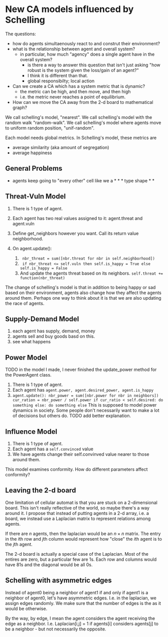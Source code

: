 
# New CA models influenced by Schelling

The questions: 
- how do agents simultaenously react to and construt their environment?
- what is the relationship between agent and overall system?
    - in particular, how much "agency" does a single agent have in the overall system?
        - is there a way to answer this question that isn't just asking "how robust is the system given the loss/gain of an agent?"
        - I think it is different than that.
        - global responsibilty; local action
- Can we create a CA which has a system metric that is dynamic?
    - the metric can be high, and then move, and then high
    - i.e. the metric never reaches a point of equilibrium.
- How can we move the CA away from the 2-d board to mathematical graph?

We call schelling's model, "nearest".
We call schelling's model with the random walk "random-walk".
We call schelling's model where agents move to uniform random position, "unif-random".

Each model needs global metrics. 
In Schelling's model, these metrics are
- average similarity (aka amount of segregation)
- average happiness

## General Problems
- agents keep going to "every other" cell
    like we a * * * type shape
               * *


## Threat-Vuln Model
1. There is 1 type of agent.
2. Each agent has two real values assigned to it: agent.threat and agent.vuln
3. Define get_neighbors however you want. Call its return value neighborhood.
4. On agent.update():

    1. ` nbr_threat = sum([nbr.threat for nbr in self.neighborhood])`
    2. ` if nbr_threat <= self.vuln then self.is_happy = True else self.is_happy = False`
    3. And update the agents threat based on its neighbors. `self.threat += function(nbr_threat)`

The change of schelling's model is that in addition to being happy or sad based on their environment, agents also change how they affect the agents around them.
Perhaps one way to think about it is that we are also updating the race of agents.

## Supply-Demand Model
1. each agent has supply, demand, money
2. agents sell and buy goods basd on this. 
3. see what happens

## Power Model
TODO in the model I made, I never finished the update_power method for the PowerAgent class.
1. There is 1 type of agent.
2. Each agent has `agent.power, agent.desired_power, agent.is_happy`
3. ``
    agent.update():
        nbr_power = sum([nbr.power for nbr in neighbors])
        cur_ration = nbr_power / self.power
        if cur_ratio < self.desired:
            do something
        else:
            do something else
    ``
This is supposed to model power dynamics in society.
Some people don't necessarily want to make a lot of decisions but others do.
TODO add better explanation.

## Influence Model
1. There is 1 type of agent.
2. Each agent has a `self.convinced` value
3. We have agents change their self.convinved value nearer to those around them.

This model examines conformity.
How do different parameters affect conformity?

## Leaving the 2-d board
One limitation of cellular automat is that you are stuck on a 2-dimensional board. 
This isn't really reflective of the world, so maybe there's a way around it. 
I propose that instead of putting agents in a 2-d array, i.e. a board, we instead use a Laplacian matrix to represent relations among agents. 

If there are $n$ agents, then the laplacian would be an $n \times n$ matrix. 
The entry in the $i$th row and $j$th column would represent how "close" the $i$th agent is to the $j$th agent.

The 2-d board is actually a special case of the Laplacian.
Most of the entires are zero, but a particular few are 1s. 
Each row and columns would have $8 1$s and the diagonal would be all $0$s.

## Schelling with asymmetric edges
Instead of agent0 being a neighbor of agent1 if and only if agent1 is a neighbor of agent0, let's have asymmetric edges.
I.e. in the laplacian, we assign edges randomly.
We make sure that the number of edges is the as it would be otherwise.

By the way, by edge, I mean the agent considers the agent receiving the edge as a neighbor.
I.e. Laplacian[i,j] = 1 if agents[i] considers agents[j] to be a neighbor - but not necessarily the opposite. 
